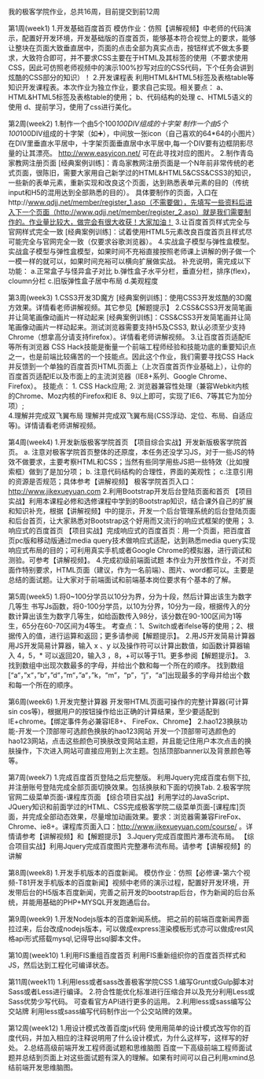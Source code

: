 我的极客学院作业，总共16周，目前提交到前12周

第1周(week1)
    1.开发基础百度首页
    模仿作业：仿照【讲解视频】中老师的代码演示，配置好开发环境，开发基础版的百度首页，能够基本符合视觉上的要求，能够让整块在页面大致垂直居中，页面的点击全部为真实点击，按钮样式不做太多要求，大致符合即可，并不要求CSS主要在于HTML及其标签的使用（不要求使用CSS，因此可仿照老师视频中的演示100%抄写对应的CSS代码，下个任务会讲到炫酷的CSS部分的知识）！
    2.开发课程表
    利用HTML&HTML5标签及表格table等知识开发课程表。本次作业为独立作业，要求自己实现。相关要点：
    a、HTML&HTML5标签及表格table的使用；
    b、代码结构的处理
    c、HTML5语义的使用
    d、提前学习，使用了css进行美化。

第2周(week2)
	1.制作一个由5个100*100DIV组成的十字架
	制作一个由5个100*100DIV组成的十字架（如➕），中间放一张icon（自己喜欢的64*64的小图片）在DIV里垂直水平居中，十字架页面垂直居中水平居中,每一个DIV要有边框阴影尽量的让其漂亮。    http://www.easyicon.net/    可在此寻找对应的图片。
	2.制作青岛家教网注册页面
	[经典案例训练]：青岛家教网注册页面是一个N年前非常传统的老式页面，很陈旧，需要大家用自己新学过的HTML&HTML5&CSS&CSS3的知识，一些新的表单元素，重新实现和改良这个页面，达到熟悉表单元素的目的（传统input和H5的混用达到全部熟悉的目的）。
	具体要制作的页面，入口在http://www.qdjj.net/member/register_1.asp（不需要做），先填写一些资料后进入下一个页面（http://www.qdjj.net/member/register_2.asp）就是我们需要制作的。作业量比较大，做完会有很大收获！大家加油！
	3.让百度首页样式完全与官网样式完全一致
	[经典案例训练]：试着使用HTML5元素改良百度首页且样式尽可能完全与官网完全一致（仅要求谷歌浏览器）。
	4.实战盒子模型与弹性盒模型。
	实战盒子模型与弹性盒模型，如果时间不充裕直接按照老师课上讲解的例子做一个一模一样的就可以，如果时间充裕可以横向扩展做实战。
	补充说明，需完成以下功能：
	a.正常盒子与怪异盒子对比
	b.弹性盒子水平分栏，垂直分栏，排序(flex)，cloumn分栏
	c.旧版弹性盒子居中布局
	d.美观程度

第3周(week3)
	1.CSS3开发3D魔方
	[经典案例训练]：使用CSS3开发炫酷的3D魔方效果。详情看老师讲解视频。其它参见【解题提示】
	2.CSS&CSS3开发简笔画并让简笔画像动画片一样动起来
	[经典案例训练]：CSS&CSS3开发简笔画并让简笔画像动画片一样动起来。测试浏览器需要支持H5及CSS3,    默认必须至少支持Chrome（想拿高分请支持firefox）。详情看老师讲解视频。
	3.让百度首页适配IE等所有浏览器
	CSS    Hack技能是衡量一个前端工程师经验和技能功底的重要知识点之一，也是前端比较痛苦的一个技能点。因此这个作业，我们需要寻找CSS    Hack并反馈到一个单独的百度首页HTML页面上（上次百度首页作业基础上），让你的百度首页适配IE以及市面上的主流浏览器（IE8+系列、Google    Chrome、Firefox）。
	技能点：    1.    CSS    Hack应用;    2.    浏览器兼容性处理（兼容Webkit内核的Chrome、Moz内核的Firefox和IE    8、9以上即可，实现了IE6、7等其它为加分项）;    
	4.理解并完成双飞翼布局
	理解并完成双飞翼布局(CSS浮动、定位、布局、自适应等)。详情请看老师讲解视频。

第4周(week4)
	1.开发新版极客学院首页
	【项目综合实战】开发新版极客学院首页。
	a.    注意对极客学院首页整体的还原度，本任务还没学习JS，对于一些JS的特效不做要求，主要考察HTML和CSS；当然有些同学用些JS把一些特效（比如搜索框）做到了是加分项；
	b.    注意代码结构的合理性，界面的美观性；
	c.注意引用的资源是否规范；具体参考【讲解视频】
	极客学院首页入口：http://www.jikexueyuan.com
	2.利用Bootstrap开发后台登陆页面和首页
	【项目实战】利用本课程必修和选修课程中学到的Bootstrap知识，结合课外自己的扩展和知识补充，根据【讲解视频】中的提示，开发一个后台管理系统的后台登陆页面和后台首页，让大家熟悉对Bootstrap这个好用而又流行的响应式框架的使用；
	3.响应式的百度首页
	【项目实战】完成响应式的百度首页：用一个页面，把百度首页pc版和移动版通过media    query技术做响应式适配，达到熟悉media    query实现响应式布局的目的；可利用真实手机或者Google    Chrome的模拟器，进行调试和测验。可参考【讲解视频】。
	4.完成初级前端面试题
	本作业为开放性作业，不对页面作特别要求，HTML页面（建议，作为一名前端）、图片、word都可以。主要是总结的面试题。让大家对于前端面试和前端基本岗位要求有个基本的了解。

第5周(week5)
	1.将0~100分学员以10分为界，分为十段，然后计算出该生为数字几等生
	书写Js函数，将0-100分学员，以10为分界，10分为一段，根据传入的分数计算出该生为数字几等生，如给函数传入98分，该分数在90-100区间为1等生，65分在60-70区间为4等生。
	考查点：1、Switch或者ifelse等的使用；2、根据传入的值，进行运算和返回；更多请参阅【解题提示】。
	2.用JS开发简易计算器
	用JS开发简易计算器，输入    x    、y    以及操作符可以计算出数值，如函数计算器输入    4，5，*    可以返回20，输入3    ，8，+可以等于11。更多参阅【解题提示】。
	3.找到数组中出现次数最多的字母，并给出个数和每一个所在的顺序。
	找到数组[“a“，”x“，”b“，”d“，”m“，”a“，”k，“m”，“p”，“j”，“a”]出现最多的字母并给出个数和每一个所在的顺序。

第6周(week6)
	1.开发完整计算器
	开发带HTML页面可操作的完整计算器(可计算sin    cos等)，根据用户的按钮操作给出正确的计算结果，至少要适配到IE+chrome。【绑定事件务必兼容IE8+、    FireFox、Chrome】
	2.hao123换肤功能-开发一个顶部带可选颜色换肤的hao123网站
	开发一个顶部带可选颜色的hao123网站，点击这些颜色可换肤改变网站主题，并且能记住用户本次点击的换肤操作，下次进入网站可直接应用到上次主题。包括顶部banner以及背景颜色等等。

第7周(week7)
	1.完成百度首页登陆之后完整版。
	利用Jquery完成百度右侧下拉,    并注册账号登陆完成全部页面切换效果。包括换肤和下面的切换Tab.
	2.极客学院官网二级菜单页面-课程库页面
	【综合项目实战】利用学过的JavaScript、JQuery知识和前面学过的HTML、CSS完成极客学院二级菜单页面-[课程库]页面，并完成全部动态效果，尽量增加动画效果。要求：浏览器需兼容FireFox、Chrome、ie8+。课程库页面入口：http://www.jikexueyuan.com/course/    。详情请参考【讲解视频】和【解题提示】
	3.Jquery完成百度图片瀑布流布局。
	【综合项目实战】利用Jquery完成百度图片完整瀑布流布局。请参考【讲解视频】的讲解

第8周(week8)
	1.开发手机版本的百度新闻。
	模仿作业：仿照【必修课-第六个视频-T81开发手机版本的百度新闻】视频中老师的演示过程，配置好开发环境，开发带后台的H5版本百度新闻，完善之前开发的bootstrap后台，作为新闻的后台系统，并能用基础的PHP+MYSQL开发跑通后台。

第9周(week9)
	1.开发Nodejs版本的百度新闻系统。
	把之前的前端百度新闻界面拉过来，后台改成nodejs版本，可以做成express渲染模板形式亦可以做成rest风格api形式搭载mysql,记得导出sql脚本文件。

第10周(week10)
	1.利用FIS重组百度首页
	利用FIS重新组织你的百度首页样式和JS，然后达到工程化可编译状态。

第11周(week11)
	1.利用less或者sass改善极客学院CSS
	1.编写Grunt或Gulp脚本对Sass或者Less进行编译。
	2.符合性能优化标准进行压缩合并以及充分利用Less或Sass优势少写代码。
	可查看官方API进行更多的运用。
	2.利用less或sass编写公交站牌
	利用less或sass编写代码制作出一个公交站牌的效果。

第12周(week12)
    1.用设计模式改善百度js代码
    使用用简单的设计模式改写你的百度代码，并加入相应的注释说明用了什么设计模式，为什么这样写，这样写的好处。
    2.总结高级前端开发工程师面试题和思维脑图
    百度一下高级前端工程师面试题并总结到页面上对这些面试题有深入的理解。如果有时间可以自己利用xmind总结前端开发思维脑图。
